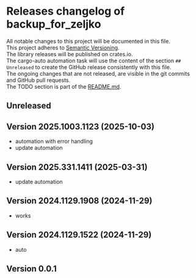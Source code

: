 # Releases changelog of backup_for_zeljko

All notable changes to this project will be documented in this file.  
This project adheres to [Semantic Versioning](https://semver.org/spec/v2.0.0.html).  
The library releases will be published on crates.io.  
The cargo-auto automation task will use the content of the section `## Unreleased` to create
the GitHub release consistently with this file.  
The ongoing changes that are not released, are visible in the git commits and GitHub pull requests.  
The TODO section is part of the [README.md](https://github.com/bestia-dev/backup_for_zeljko).  

## Unreleased

## Version 2025.1003.1123 (2025-10-03)

- automation with error handling
- update automation

## Version 2025.331.1411 (2025-03-31)

- update automation

## Version 2024.1129.1908 (2024-11-29)

- works

## Version 2024.1129.1522 (2024-11-29)

- auto

## Version 0.0.1
